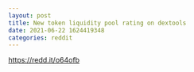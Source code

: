 ```yaml
--- 
layout: post 
title: New token liquidity pool rating on dextools 
date: 2021-06-22 1624419348 
categories: reddit 
--- 
```

https://redd.it/o64ofb